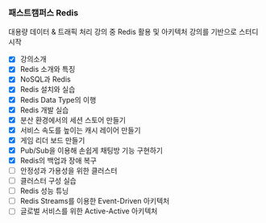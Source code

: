 ### 패스트캠퍼스 Redis

대용량 데이터 & 트래픽 처리 강의 중 Redis 활용 및 아키텍처 강의를 기반으로 스터디 시작

- [x] 강의소개
- [x] Redis 소개와 특징
- [x] NoSQL과 Redis
- [x] Redis 설치와 실습
- [x] Redis Data Type의 이행
- [x] Redis 개발 실습
- [x] 분산 환경에서의 세션 스토어 만들기
- [x] 서비스 속도를 높이는 캐시 레이어 만들기
- [x] 게임 리더 보드 만들기
- [x] Pub/Sub을 이용해 손쉽게 채팅방 기능 구현하기
- [x] Redis의 백업과 장애 복구
- [ ] 안정성과 가용성을 위한 클러스터
- [ ] 클러스터 구성 실습
- [ ] Redis 성능 튜닝
- [ ] Redis Streams를 이용한 Event-Driven 아키텍처
- [ ] 글로벌 서비스를 위한 Active-Active 아키텍처